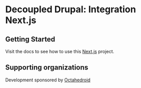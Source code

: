 # Decoupled Drupal: Integration Next.js

## Getting Started

Visit the docs to see how to use this [Next.js](https://drupal-decoupled.octahedroid.com/docs/getting-started/examples/next-graphql) project.

## Supporting organizations

Development sponsored by [Octahedroid](https://octahedroid.com/)

